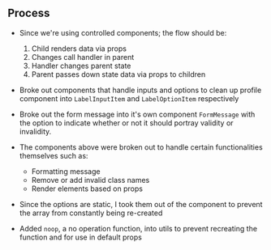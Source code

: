 ## Process
* Since we're using controlled components; the flow should be:
  1. Child renders data via props
  2. Changes call handler in parent
  3. Handler changes parent state
  4. Parent passes down state data via props to children
   
* Broke out components that handle inputs and options to clean up profile component into `LabelInputItem` and `LabelOptionItem` respectively
  
* Broke out the form message into it's own component `FormMessage` with the option to indicate whether or not it should portray validity or invalidity.
  
* The components above were broken out to handle certain functionalities themselves such as:
  * Formatting message
  * Remove or add invalid class names
  * Render elements based on props
  
* Since the options are static, I took them out of the component to prevent the array from constantly being re-created
* Added `noop`, a no operation function, into utils to prevent recreating the function and for use in default props
